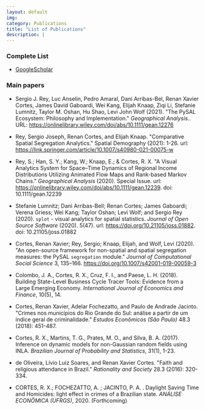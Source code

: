 ```yaml
---
layout: default
img: 
category: Publications
title: "List of Publications"
description: |
---
```


### Complete List
<!---
- [ResearchGate](https://www.researchgate.net/profile/Daniela_Cassol)
-->

- [GoogleScholar](https://scholar.google.com/citations?user=gNOcE4AAAAAJ&hl=en)

<!---
- [Complete list of publications](img/publication.pdf)
-->

### Main papers
- Sergio J. Rey, Luc Anselin, Pedro Amaral, Dani Arribas-Bel, Renan Xavier Cortes, James David Gaboardi, Wei Kang, Elijah Knaap, Ziqi Li, Stefanie Lumnitz, Taylor M. Oshan, Hu Shao, Levi John Wolf (2021). "The PySAL Ecosystem: Philosophy and Implementation." *Geographical Analysis.*. URL: https://onlinelibrary.wiley.com/doi/abs/10.1111/gean.12276

- Rey, Sergio Joseph, Renan Cortes, and Elijah Knaap. "Comparative Spatial Segregation Analytics." Spatial Demography (2021): 1-26. url: https://link.springer.com/article/10.1007/s40980-021-00075-w

- Rey, S.; Han, S. Y.; Kang, W.; Knaap, E.; & Cortes, R. X. "A Visual Analytics System for Space–Time Dynamics of Regional Income Distributions Utilizing Animated Flow Maps and Rank-based Markov Chains." *Geographical Analysis* (2020). Special Issue. url: https://onlinelibrary.wiley.com/doi/abs/10.1111/gean.12239. doi: 10.1111/gean.12239

- Stefanie Lumnitz; Dani Arribas-Bell; Renan Cortes; James Gaboardi; Verena Griess; Wei Kang; Taylor Oshan; Levi Wolf; and Sergio Rey (2020). `splot` - visual analytics for spatial statistics. *Journal of Open Source Software* (2020). 5(47). url: https://doi.org/10.21105/joss.01882. doi: 10.21105/joss.01882

- Cortes, Renan Xavier; Rey, Sergio; Knaap, Elijah, and Wolf, Levi (2020). "An open-source framework for non-spatial and spatial segregation measures: the PySAL `segregation` module." *Journal of Computational Social Science* 3, 135–166. https://doi.org/10.1007/s42001-019-00059-3

- Colombo, J. A., Cortes, R. X., Cruz, F. I., and Paese, L. H. (2018). Building State-Level Business Cycle Tracer Tools: Evidence from a Large Emerging Economy. *International Journal of Economics and Finance*, 10(5), 14.

- Cortes, Renan Xavier, Adelar Fochezatto, and Paulo de Andrade Jacinto. "Crimes nos municípios do Rio Grande do Sul: análise a partir de um índice geral de criminalidade." *Estudos Econômicos (São Paulo)* 48.3 (2018): 451-487.

- Cortes, R. X., Martins, T. G., Prates, M. O., and Silva, B. A. (2017). Inference on dynamic models for non-Gaussian random fields using INLA. *Brazilian Journal of Probability and Statistics*, 31(1), 1-23.

- de Oliveira, Lívio Luiz Soares, and Renan Xavier Cortes. "Faith and religious attendance in Brazil." *Rationality and Society* 28.3 (2016): 320-334.

- CORTES, R. X.; FOCHEZATTO, A. ; JACINTO, P. A. . Daylight Saving Time and Homicides: light effect in crimes of a Brazilian state. *ANÁLISE ECONÔMICA (UFRGS)*, 2020. (Forthcoming)

